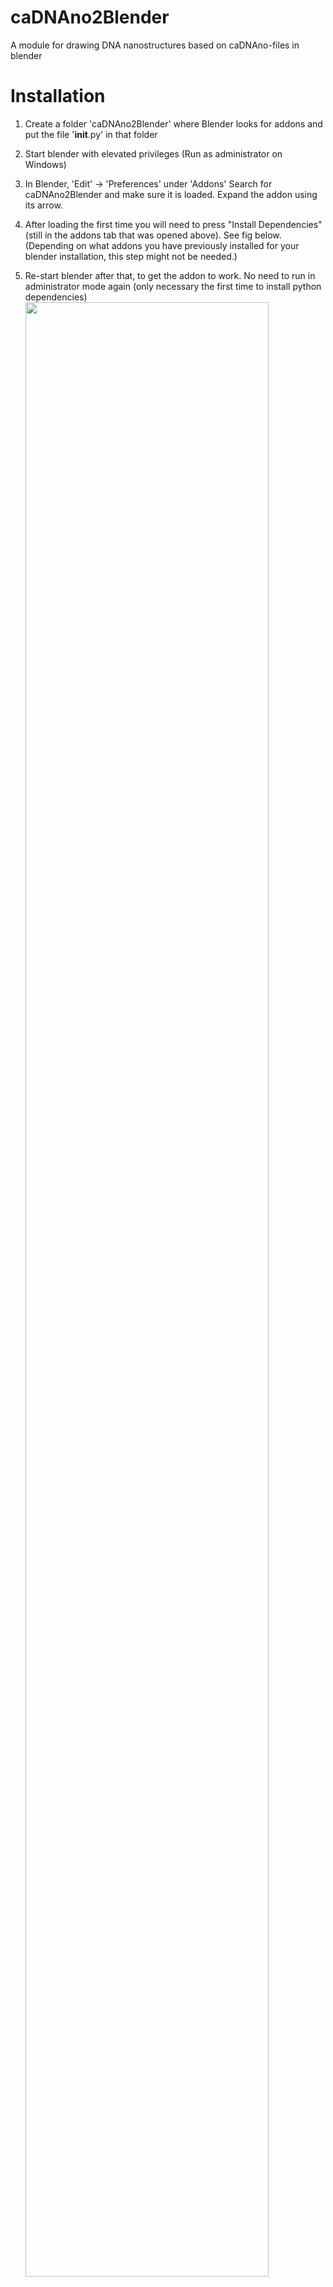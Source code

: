 # caDNAno2Blender
A module for drawing DNA nanostructures based on caDNAno-files in blender


# Installation

1. Create a folder 'caDNAno2Blender' where Blender looks for addons and put the file '__init__.py' in that folder

2. Start blender with elevated privileges (Run as administrator on Windows)

2. In Blender, 'Edit' -> 'Preferences' under 'Addons'
Search for caDNAno2Blender and make sure it is loaded. Expand the addon using its arrow. 

3. After loading the first time you will need to press "Install Dependencies" (still in the addons tab that was opened above). See fig below. (Depending on what addons you have previously installed for your blender installation, this step might not be needed.) 

4. Re-start blender after that, to get the addon to work. No need to run in administrator mode again (only necessary the first time to install python dependencies)
<img src="https://user-images.githubusercontent.com/317044/169997046-17597ee0-99b5-4d3f-a4c7-32d9a65a515c.jpg" width="90%"></img> 
